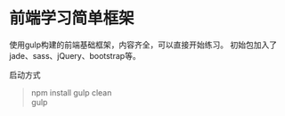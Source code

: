 # 前端学习简单框架
  
使用gulp构建的前端基础框架，内容齐全，可以直接开始练习。
初始包加入了jade、sass、jQuery、bootstrap等。

启动方式  
> npm install
> gulp clean   
> gulp

